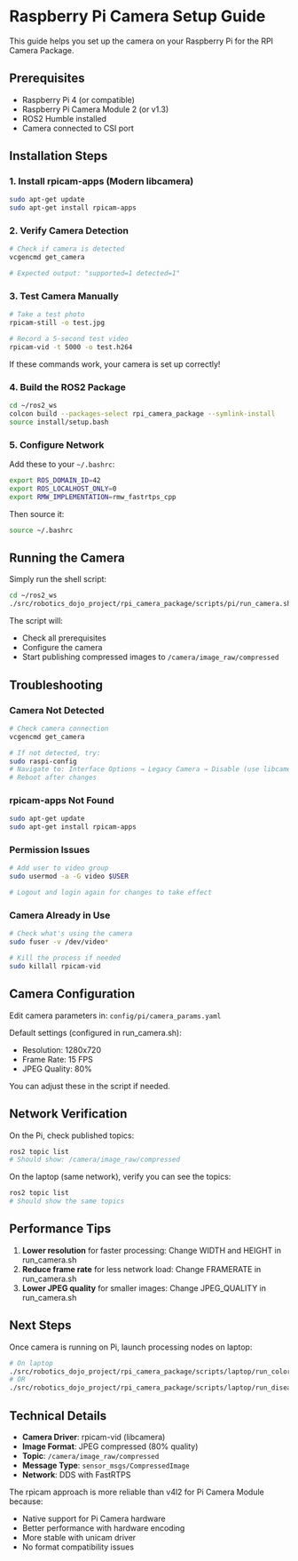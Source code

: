# Raspberry Pi Camera Setup Guide

This guide helps you set up the camera on your Raspberry Pi for the RPI Camera Package.

## Prerequisites

- Raspberry Pi 4 (or compatible)
- Raspberry Pi Camera Module 2 (or v1.3)
- ROS2 Humble installed
- Camera connected to CSI port

## Installation Steps

### 1. Install rpicam-apps (Modern libcamera)

```bash
sudo apt-get update
sudo apt-get install rpicam-apps
```

### 2. Verify Camera Detection

```bash
# Check if camera is detected
vcgencmd get_camera

# Expected output: "supported=1 detected=1"
```

### 3. Test Camera Manually

```bash
# Take a test photo
rpicam-still -o test.jpg

# Record a 5-second test video
rpicam-vid -t 5000 -o test.h264
```

If these commands work, your camera is set up correctly!

### 4. Build the ROS2 Package

```bash
cd ~/ros2_ws
colcon build --packages-select rpi_camera_package --symlink-install
source install/setup.bash
```

### 5. Configure Network

Add these to your `~/.bashrc`:

```bash
export ROS_DOMAIN_ID=42
export ROS_LOCALHOST_ONLY=0
export RMW_IMPLEMENTATION=rmw_fastrtps_cpp
```

Then source it:
```bash
source ~/.bashrc
```

## Running the Camera

Simply run the shell script:

```bash
cd ~/ros2_ws
./src/robotics_dojo_project/rpi_camera_package/scripts/pi/run_camera.sh
```

The script will:
- Check all prerequisites
- Configure the camera
- Start publishing compressed images to `/camera/image_raw/compressed`

## Troubleshooting

### Camera Not Detected

```bash
# Check camera connection
vcgencmd get_camera

# If not detected, try:
sudo raspi-config
# Navigate to: Interface Options → Legacy Camera → Disable (use libcamera)
# Reboot after changes
```

### rpicam-apps Not Found

```bash
sudo apt-get update
sudo apt-get install rpicam-apps
```

### Permission Issues

```bash
# Add user to video group
sudo usermod -a -G video $USER

# Logout and login again for changes to take effect
```

### Camera Already in Use

```bash
# Check what's using the camera
sudo fuser -v /dev/video*

# Kill the process if needed
sudo killall rpicam-vid
```

## Camera Configuration

Edit camera parameters in: `config/pi/camera_params.yaml`

Default settings (configured in run_camera.sh):
- Resolution: 1280x720
- Frame Rate: 15 FPS
- JPEG Quality: 80%

You can adjust these in the script if needed.

## Network Verification

On the Pi, check published topics:

```bash
ros2 topic list
# Should show: /camera/image_raw/compressed
```

On the laptop (same network), verify you can see the topics:

```bash
ros2 topic list
# Should show the same topics
```

## Performance Tips

1. **Lower resolution** for faster processing: Change WIDTH and HEIGHT in run_camera.sh
2. **Reduce frame rate** for less network load: Change FRAMERATE in run_camera.sh
3. **Lower JPEG quality** for smaller images: Change JPEG_QUALITY in run_camera.sh

## Next Steps

Once camera is running on Pi, launch processing nodes on laptop:

```bash
# On laptop
./src/robotics_dojo_project/rpi_camera_package/scripts/laptop/run_color_detection.sh
# OR
./src/robotics_dojo_project/rpi_camera_package/scripts/laptop/run_disease_detection.sh
```

## Technical Details

- **Camera Driver**: rpicam-vid (libcamera)
- **Image Format**: JPEG compressed (80% quality)
- **Topic**: `/camera/image_raw/compressed`
- **Message Type**: `sensor_msgs/CompressedImage`
- **Network**: DDS with FastRTPS

The rpicam approach is more reliable than v4l2 for Pi Camera Module because:
- Native support for Pi Camera hardware
- Better performance with hardware encoding
- More stable with unicam driver
- No format compatibility issues

